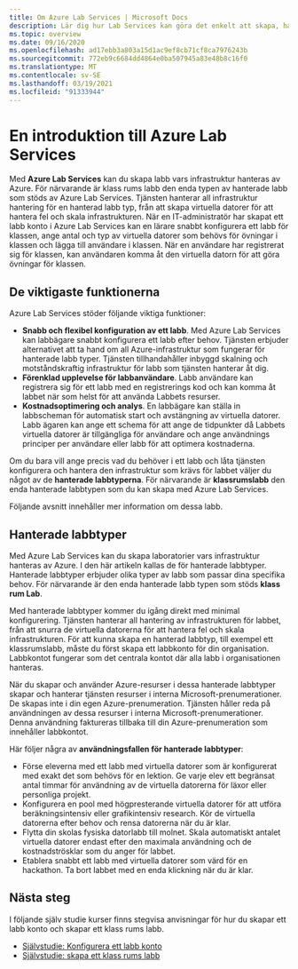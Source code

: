 ```yaml
---
title: Om Azure Lab Services | Microsoft Docs
description: Lär dig hur Lab Services kan göra det enkelt att skapa, hantera och skydda labb med virtuella datorer som kan användas av utvecklare, testare, lärare, elever och andra.
ms.topic: overview
ms.date: 09/16/2020
ms.openlocfilehash: ad17ebb3a803a15d1ac9ef8cb71cf8ca7976243b
ms.sourcegitcommit: 772eb9c6684dd4864e0ba507945a83e48b8c16f0
ms.translationtype: MT
ms.contentlocale: sv-SE
ms.lasthandoff: 03/19/2021
ms.locfileid: "91333944"
---
```

# <a name="an-introduction-to-azure-lab-services"></a>En introduktion till Azure Lab Services
Med **Azure Lab Services** kan du skapa labb vars infrastruktur hanteras av Azure. För närvarande är klass rums labb den enda typen av hanterade labb som stöds av Azure Lab Services. Tjänsten hanterar all infrastruktur hantering för en hanterad labb typ, från att skapa virtuella datorer för att hantera fel och skala infrastrukturen. När en IT-administratör har skapat ett labb konto i Azure Lab Services kan en lärare snabbt konfigurera ett labb för klassen, ange antal och typ av virtuella datorer som behövs för övningar i klassen och lägga till användare i klassen. När en användare har registrerat sig för klassen, kan användaren komma åt den virtuella datorn för att göra övningar för klassen.  

## <a name="key-capabilities"></a>De viktigaste funktionerna
Azure Lab Services stöder följande viktiga funktioner:

- **Snabb och flexibel konfiguration av ett labb**. Med Azure Lab Services kan labbägare snabbt konfigurera ett labb efter behov. Tjänsten erbjuder alternativet att ta hand om all Azure-infrastruktur som fungerar för hanterade labb typer. Tjänsten tillhandahåller inbyggd skalning och motståndskraftig infrastruktur för labb som tjänsten hanterar åt dig.
- **Förenklad upplevelse för labbanvändare**. Labb användare kan registrera sig för ett labb med en registrerings kod och kan komma åt labbet när som helst för att använda Labbets resurser. 
- **Kostnadsoptimering och analys**. En labbägare kan ställa in labbscheman för automatisk start och avstängning av virtuella datorer. Labb ägaren kan ange ett schema för att ange de tidpunkter då Labbets virtuella datorer är tillgängliga för användare och ange användnings principer per användare eller labb för att optimera kostnaderna. 

Om du bara vill ange precis vad du behöver i ett labb och låta tjänsten konfigurera och hantera den infrastruktur som krävs för labbet väljer du något av de **hanterade labbtyperna**. För närvarande är **klassrumslabb** den enda hanterade labbtypen som du kan skapa med Azure Lab Services.

Följande avsnitt innehåller mer information om dessa labb. 

## <a name="managed-lab-types"></a>Hanterade labbtyper
Med Azure Lab Services kan du skapa laboratorier vars infrastruktur hanteras av Azure. I den här artikeln kallas de för hanterade labbtyper. Hanterade labbtyper erbjuder olika typer av labb som passar dina specifika behov. För närvarande är den enda hanterade labb typen som stöds **klass rum Lab**. 

Med hanterade labbtyper kommer du igång direkt med minimal konfigurering. Tjänsten hanterar all hantering av infrastrukturen för labbet, från att snurra de virtuella datorerna för att hantera fel och skala infrastrukturen. För att kunna skapa en hanterad labbtyp, till exempel ett klassrumslabb, måste du först skapa ett labbkonto för din organisation. Labbkontot fungerar som det centrala kontot där alla labb i organisationen hanteras. 

När du skapar och använder Azure-resurser i dessa hanterade labbtyper skapar och hanterar tjänsten resurser i interna Microsoft-prenumerationer. De skapas inte i din egen Azure-prenumeration. Tjänsten håller reda på användningen av dessa resurser i interna Microsoft-prenumerationer. Denna användning faktureras tillbaka till din Azure-prenumeration som innehåller labbkontot.   

Här följer några av **användningsfallen för hanterade labbtyper**: 

- Förse eleverna med ett labb med virtuella datorer som är konfigurerat med exakt det som behövs för en lektion. Ge varje elev ett begränsat antal timmar för användning av de virtuella datorerna för läxor eller personliga projekt.
- Konfigurera en pool med högpresterande virtuella datorer för att utföra beräkningsintensiv eller grafikintensiv research. Kör de virtuella datorerna efter behov och rensa datorerna när du är klar. 
- Flytta din skolas fysiska datorlabb till molnet. Skala automatiskt antalet virtuella datorer endast efter den maximala användning och de kostnadströsklar som du anger för labbet.  
- Etablera snabbt ett labb med virtuella datorer som värd för en hackathon. Ta bort labbet med en enda klickning när du är klar. 

## <a name="next-steps"></a>Nästa steg
I följande själv studie kurser finns stegvisa anvisningar för hur du skapar ett labb konto och skapar ett klass rums labb.

- [Självstudie: Konfigurera ett labb konto](tutorial-setup-lab-account.md)
- [Självstudie: skapa ett klass rums labb](tutorial-setup-classroom-lab.md)
